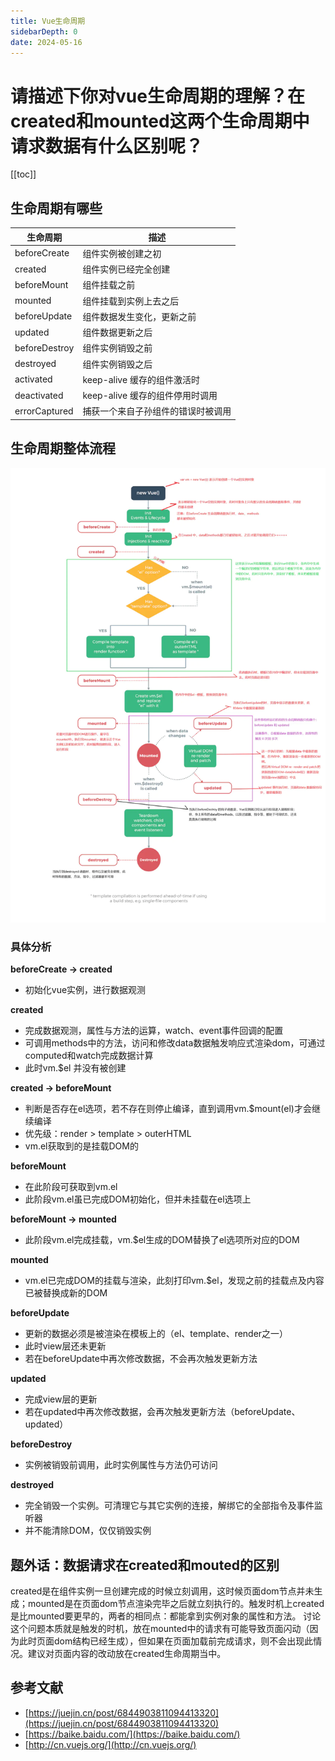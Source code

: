 ```yaml
---
title: Vue生命周期
sidebarDepth: 0
date: 2024-05-16
---
```


# 请描述下你对vue生命周期的理解？在created和mounted这两个生命周期中请求数据有什么区别呢？

[[toc]]

## 生命周期有哪些

| 生命周期 | 描述 |
| ------- | ---- |
| beforeCreate | 组件实例被创建之初 |
| created | 组件实例已经完全创建 |
| beforeMount | 组件挂载之前 |
| mounted | 组件挂载到实例上去之后 |
| beforeUpdate | 组件数据发生变化，更新之前 |
| updated | 组件数据更新之后 |
| beforeDestroy | 组件实例销毁之前 |
| destroyed | 组件实例销毁之后 |
| activated | keep-alive 缓存的组件激活时 |
| deactivated | keep-alive 缓存的组件停用时调用 |
| errorCaptured | 捕获一个来自子孙组件的错误时被调用 |

## 生命周期整体流程

![生命周期](/images/interview/lifeCycle.png)

### 具体分析

<b>beforeCreate -> created</b>

- 初始化vue实例，进行数据观测

<b>created</b>

- 完成数据观测，属性与方法的运算，watch、event事件回调的配置
- 可调用methods中的方法，访问和修改data数据触发响应式渲染dom，可通过computed和watch完成数据计算
- 此时vm.$el 并没有被创建

<b>created -> beforeMount</b>

- 判断是否存在el选项，若不存在则停止编译，直到调用vm.$mount(el)才会继续编译
- 优先级：render > template > outerHTML
- vm.el获取到的是挂载DOM的

<b>beforeMount</b>

- 在此阶段可获取到vm.el
- 此阶段vm.el虽已完成DOM初始化，但并未挂载在el选项上

<b>beforeMount -> mounted</b>

- 此阶段vm.el完成挂载，vm.$el生成的DOM替换了el选项所对应的DOM

<b>mounted</b>

- vm.el已完成DOM的挂载与渲染，此刻打印vm.$el，发现之前的挂载点及内容已被替换成新的DOM

<b>beforeUpdate</b>

- 更新的数据必须是被渲染在模板上的（el、template、render之一）
- 此时view层还未更新
- 若在beforeUpdate中再次修改数据，不会再次触发更新方法

<b>updated</b>

- 完成view层的更新
- 若在updated中再次修改数据，会再次触发更新方法（beforeUpdate、updated）

<b>beforeDestroy</b>

- 实例被销毁前调用，此时实例属性与方法仍可访问

<b>destroyed</b>

- 完全销毁一个实例。可清理它与其它实例的连接，解绑它的全部指令及事件监听器
- 并不能清除DOM，仅仅销毁实例

## 题外话：数据请求在created和mouted的区别

created是在组件实例一旦创建完成的时候立刻调用，这时候页面dom节点并未生成；mounted是在页面dom节点渲染完毕之后就立刻执行的。触发时机上created是比mounted要更早的，两者的相同点：都能拿到实例对象的属性和方法。 讨论这个问题本质就是触发的时机，放在mounted中的请求有可能导致页面闪动（因为此时页面dom结构已经生成），但如果在页面加载前完成请求，则不会出现此情况。建议对页面内容的改动放在created生命周期当中。

## 参考文献

- [https://juejin.cn/post/6844903811094413320](https://juejin.cn/post/6844903811094413320)
- [https://baike.baidu.com/](https://baike.baidu.com/)
- [http://cn.vuejs.org/](http://cn.vuejs.org/)